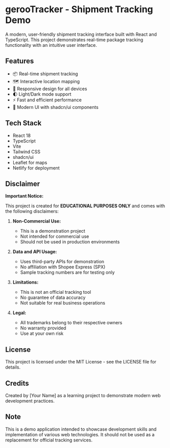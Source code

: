 # gerooTracker - Shipment Tracking Demo

A modern, user-friendly shipment tracking interface built with React and TypeScript. This project demonstrates real-time package tracking functionality with an intuitive user interface.

## Features

- 📦 Real-time shipment tracking
- 🗺️ Interactive location mapping
- 📱 Responsive design for all devices
- 🌓 Light/Dark mode support
- ⚡ Fast and efficient performance
- 🎨 Modern UI with shadcn/ui components

## Tech Stack

- React 18
- TypeScript
- Vite
- Tailwind CSS
- shadcn/ui
- Leaflet for maps
- Netlify for deployment

## Disclaimer

**Important Notice:**

This project is created for **EDUCATIONAL PURPOSES ONLY** and comes with the following disclaimers:

1. **Non-Commercial Use:**
   - This is a demonstration project
   - Not intended for commercial use
   - Should not be used in production environments

2. **Data and API Usage:**
   - Uses third-party APIs for demonstration
   - No affiliation with Shopee Express (SPX)
   - Sample tracking numbers are for testing only

3. **Limitations:**
   - This is not an official tracking tool
   - No guarantee of data accuracy
   - Not suitable for real business operations

4. **Legal:**
   - All trademarks belong to their respective owners
   - No warranty provided
   - Use at your own risk

## License

This project is licensed under the MIT License - see the LICENSE file for details.

## Credits

Created by [Your Name] as a learning project to demonstrate modern web development practices.

## Note

This is a demo application intended to showcase development skills and implementation of various web technologies. It should not be used as a replacement for official tracking services.